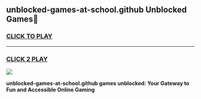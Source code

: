 
## unblocked-games-at-school.github Unblocked Games👋
<h3>
<a href="https://news.freeplayer.one?title=unblocked-games-at-school.github&ref=16F">CLICK TO PLAY</a></h3>
<hr>

<h3>
<a href="https://news.freeplayer.one?title=unblocked-games-at-school.github&ref=16F">CLICK 2 PLAY</a>
  
</h3>

<a href="https://news.freeplayer.one?title=unblocked-games-at-school.github&ref=16F/"><img src="https://clearcache.store/games.png"></a>


**unblocked-games-at-school.github games unblocked: Your Gateway to Fun and Accessible Online Gaming**
